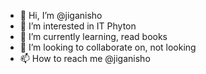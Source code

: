 - 👋 Hi, I’m @jiganisho
- 👀 I’m interested in IT Phyton
- 🌱 I’m currently learning, read books
- 💞️ I’m looking to collaborate on, not looking
- 📫 How to reach me @jiganisho

<!---
jiganisho/jiganisho is a ✨ special ✨ repository because its `README.md` (this file) appears on your GitHub profile.
You can click the Preview link to take a look at your changes.
--->
